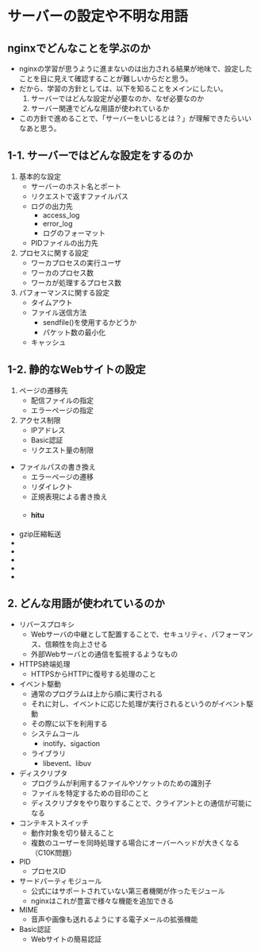 # サーバーの設定や不明な用語

## nginxでどんなことを学ぶのか
* nginxの学習が思うように進まないのは出力される結果が地味で、設定したことを目に見えて確認することが難しいからだと思う。
* だから、学習の方針としては、以下を知ることをメインにしたい。
    1. サーバーではどんな設定が必要なのか、なぜ必要なのか
    2. サーバー関連でどんな用語が使われているか
* この方針で進めることで、「サーバーをいじるとは？」が理解できたらいいなあと思う。

## 1-1. サーバーではどんな設定をするのか
1. 基本的な設定
    * サーバーのホスト名とポート
    * リクエストで返すファイルパス
    * ログの出力先
        * access_log
        * error_log
        * ログのフォーマット
    * PIDファイルの出力先
2. プロセスに関する設定
    * ワーカプロセスの実行ユーザ
    * ワーカのプロセス数
    * ワーカが処理するプロセス数
3. パフォーマンスに関する設定
    * タイムアウト
    * ファイル送信方法
        * sendfile()を使用するかどうか
        * パケット数の最小化
    * キャッシュ
 
## 1-2. 静的なWebサイトの設定 
1. ページの遷移先
    * 配信ファイルの指定
    * エラーページの指定
2. アクセス制限
    * IPアドレス
    * Basic認証
    * リクエスト量の制限
* ファイルパスの書き換え
    * エラーページの遷移
    * リダイレクト
    * 正規表現による書き換え
    * #### hitu
* gzip圧縮転送
* 
* 
* 
* 
* 

## 2. どんな用語が使われているのか
* リバースプロキシ
    * Webサーバの中継として配置することで、セキュリティ、パフォーマンス、信頼性を向上させる
    * 外部Webサーバとの通信を監視するようなもの
* HTTPS終端処理
    * HTTPSからHTTPに復号する処理のこと
* イベント駆動
    * 通常のプログラムは上から順に実行される
    * それに対し、イベントに応じた処理が実行されるというのがイベント駆動
    * その際に以下を利用する
    * システムコール
        * inotify、sigaction
    * ライブラリ
        * libevent、libuv
* ディスクリプタ
    * プログラムが利用するファイルやソケットのための識別子
    * ファイルを特定するための目印のこと
    * ディスクリプタをやり取りすることで、クライアントとの通信が可能になる
* コンテキストスイッチ
    * 動作対象を切り替えること
    * 複数のユーザーを同時処理する場合にオーバーヘッドが大きくなる（C10K問題）
* PID
    * プロセスID
* サードパーティモジュール
    * 公式にはサポートされていない第三者機関が作ったモジュール
    * nginxはこれが豊富で様々な機能を追加できる
* MIME
    * 音声や画像も送れるようにする電子メールの拡張機能
* Basic認証
    * Webサイトの簡易認証